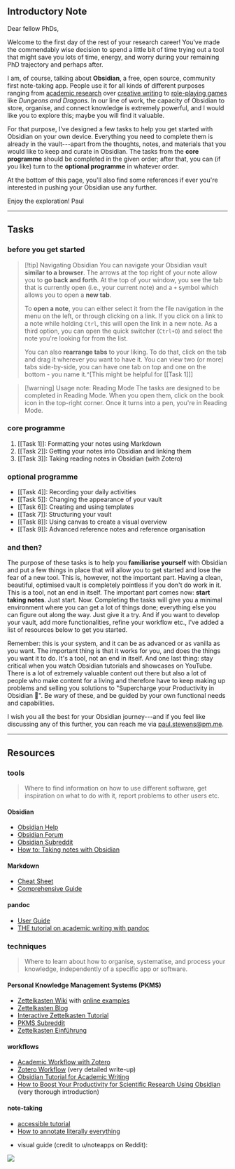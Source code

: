 ## Introductory Note
Dear fellow PhDs,

Welcome to the first day of the rest of your research career! You've made the commendably wise decision to spend a little bit of time trying out a tool that might save you lots of time, energy, and worry during your remaining PhD trajectory and perhaps after.

I am, of course, talking about **Obsidian**, a free, open source, community first note-taking app. People use it for all kinds of different purposes ranging from [academic research](https://medium.com/@alexandraphelan/an-updated-academic-workflow-zotero-obsidian-cffef080addd) over [creative writing](https://storyletter.substack.com/p/to-build-a-note-is-note-taking-productive) to [role-playing games](https://phd20.com/blog/getting-started-with-obsidian-dnd/) like *Dungeons and Dragons*. In our line of work, the capacity of Obsidian to store, organise, and connect knowledge is extremely powerful, and I would like you to explore this; maybe you will find it valuable.

For that purpose, I've designed a few tasks to help you get started with Obsidian on your own device. Everything you need to complete them is already in the vault---apart from the thoughts, notes, and materials that you would like to keep and curate in Obsidian. The tasks from the **core programme** should be completed in the given order; after that, you can (if you like) turn to the **optional programme** in whatever order. 

At the bottom of this page, you'll also find some references if ever you're interested in pushing your Obsidian use any further.

Enjoy the exploration!
Paul

---
## Tasks
### before you get started
> [!tip] Navigating Obsidian
> You can navigate your Obsidian vault **similar to a browser**. The arrows at the top right of your note allow you to **go back and forth**. At the top of your window, you see the tab that is currently open (i.e., your current note) and a `+` symbol which allows you to open a **new tab**. 
> 
> To **open a note**, you can either select it from the file navigation in the menu on the left, or through clicking on a link. If you click on a link to a note while holding `Ctrl`, this will open the link in a new note. As a third option, you can open the quick switcher (`Ctrl+O`) and select the note you're looking for from the list.
> 
> You can also **rearrange tabs** to your liking. To do that, click on the tab and drag it wherever you want to have it. You can view two (or more) tabs side-by-side, you can have one tab on top and one on the bottom - you name it.^[This might be helpful for [[Task 1]]]

> [!warning] Usage note: Reading Mode
> The tasks are designed to be completed in Reading Mode. When you open them, click on the book icon in the top-right corner. Once it turns into a pen, you're in Reading Mode. 

### core programme
1. [[Task 1]]: Formatting your notes using Markdown
2. [[Task 2]]: Getting your notes into Obsidian and linking them
3. [[Task 3]]: Taking reading notes in Obsidian (with Zotero)

### optional programme
- [[Task 4]]: Recording your daily activities
- [[Task 5]]: Changing the appearance of your vault
- [[Task 6]]: Creating and using templates
- [[Task 7]]: Structuring your vault
- [[Task 8]]: Using canvas to create a visual overview
- [[Task 9]]: Advanced reference notes and reference organisation

### and then?
The purpose of these tasks is to help you **familiarise yourself** with Obsidian and put a few things in place that will allow you to get started and lose the fear of a new tool. This is, however, not the important part. Having a clean, beautiful, optimised vault is completely pointless if you don't do work in it. This is a tool, not an end in itself. The important part comes now: **start taking notes**. Just start. Now. Completing the tasks will give you a minimal environment where you can get a lot of things done; everything else you can figure out along the way. Just give it a try. And if you want to develop your vault, add more functionalities, refine your workflow etc., I've added a list of resources below to get you started.

Remember: this is your system, and it can be as advanced or as vanilla as you want. The important thing is that it works for you, and does the things you want it to do. It's a tool, not an end in itself. And one last thing: stay critical when you watch Obsidian tutorials and showcases on YouTube. There is a lot of extremely valuable content out there but also a lot of people who make content for a living and therefore have to keep making up problems and selling you solutions to "Supercharge your Productivity in Obsidian 🧠". Be wary of these, and be guided by your own functional needs and capabilities.

I wish you all the best for your Obsidian journey---and if you feel like discussing any of this further, you can reach me via paul.stewens@pm.me.

---
## Resources
### tools
> Where to find information on how to use different software, get inspiration on what to do with it, report problems to other users etc.

#### Obsidian
+ [Obsidian Help](https://help.obsidian.md/)
+ [Obsidian Forum](https://forum.obsidian.md/)
+ [Obsidian Subreddit](https://www.reddit.com/r/ObsidianMD/)
+ [How to: Taking notes with Obsidian](https://twelvetables.blog/taking-notes-with-obsidian/)

#### Markdown
+ [Cheat Sheet](https://www.markdownguide.org/cheat-sheet/)
+ [Comprehensive Guide](https://www.markdownguide.org/)

#### pandoc
+ [User Guide](https://pandoc.org/MANUAL.html)
+ [THE tutorial on academic writing with pandoc](https://www.youtube.com/watch?v=J86Pm62XM_Q)

### techniques
> Where to learn about how to organise, systematise, and process your knowledge, independently of a specific app or software.
 
#### Personal Knowledge Management Systems (PKMS)
+ [Zettelkasten Wiki](https://zk.zettel.page/) with [online examples](https://zk.zettel.page/examples)
+ [Zettelkasten Blog](https://zettelkasten.de/)
+ [Interactive Zettelkasten Tutorial](https://binnyva.com/zettelkasten/)
+ [PKMS Subreddit](https://www.reddit.com/r/PKMS/)
+ [Zettelkasten Einführung](https://publish.obsidian.md/marcbielert/Workshop+Vorbereitung+Zettelkasten+Einf%C3%BChrung)

#### workflows
+ [Academic Workflow with Zotero](https://martinezponciano.es/2021/04/05/research-workflow-as-a-phd-student-in-the-humanities/)
+ [Zotero Workflow](https://forum.obsidian.md/t/zotero-zotfile-mdnotes-obsidian-dataview-workflow/15536) (very detailed write-up)
+ [Obsidian Tutorial for Academic Writing](https://medium.com/better-humans/obsidian-tutorial-for-academic-writing-87b038060522)
+ [How to Boost Your Productivity for Scientific Research Using Obsidian](https://medium.com/better-humans/how-to-boost-your-productivity-for-scientific-research-using-obsidian-fe85c98c63c8) (very thorough introduction)

#### note-taking
+ [accessible tutorial](https://www.youtube.com/watch?v=L9SLlxaEEXY)
+ [How to annotate literally everything](https://beepb00p.xyz/annotating.html)
- visual guide (credit to u/noteapps on Reddit):

![](https://i.redd.it/7qy4ye0qfli91.png)

